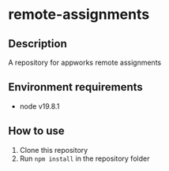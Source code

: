 # remote-assignments

## Description
A repository for appworks remote assignments
## Environment requirements
- node v19.8.1
## How to use
1. Clone this repository
2. Run `npm install` in the repository folder